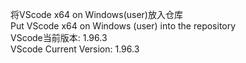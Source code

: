 将VScode x64 on Windows(user)放入仓库 \
Put VScode x64 on Windows (user) into the repository \
VScode当前版本: 1.96.3 \
VScode Current Version: 1.96.3
